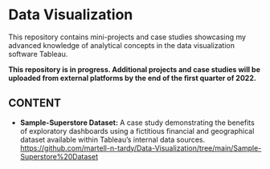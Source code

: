 # Data Visualization
This repository contains mini-projects and case studies showcasing my advanced knowledge of analytical concepts in the data visualization software Tableau.

**This repository is in progress. Additional projects and case studies will be uploaded from external platforms by the end of the first quarter of 2022.**

## CONTENT
* **Sample-Superstore Dataset:** A case study demonstrating the benefits of exploratory dashboards using a fictitious financial and geographical dataset available within Tableau’s internal data sources.
  https://github.com/martell-n-tardy/Data-Visualization/tree/main/Sample-Superstore%20Dataset
